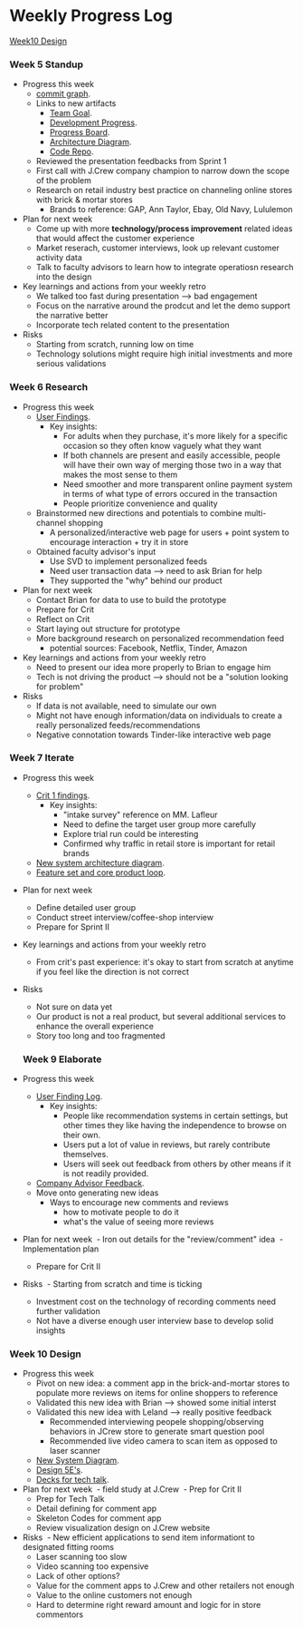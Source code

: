 # Weekly Progress Log

[Week10 Design](###Week-10-Design)

### Week 5 Standup
- Progress this week
  - [commit graph](https://github.com/jf442/JCrewCT_CodeRepo/graphs/commit-activity).
  - Links to new artifacts
    - [Team Goal](https://docs.google.com/document/d/1iM12yNmy1GhP-ksFScVJOj9Kns1BSlYSXrQ_8zsqIAg/edit#).
    - [Development Progress](https://docs.google.com/document/d/1iM12yNmy1GhP-ksFScVJOj9Kns1BSlYSXrQ_8zsqIAg/edit#).
    - [Progress Board](https://github.com/ct-product-challenge-2017/jcrew-brick-mortar/projects/1).
    - [Architecture Diagram](https://docs.google.com/document/d/1FBsHyKVpK-1rtBghizwBRCUFqoA-K3RAkYqksWTIljQ/edit).
    - [Code Repo](https://github.com/jf442/JCrewCT_CodeRepo).
  - Reviewed the presentation feedbacks from Sprint 1
  - First call with J.Crew company champion to narrow down the scope of the problem
  - Research on retail industry best practice on channeling online stores with brick & mortar stores
    - Brands to reference: GAP, Ann Taylor, Ebay, Old Navy, Lululemon
- Plan for next week
  - Come up with more **technology/process improvement** related ideas that would affect the customer experience
  - Market reserach, customer interviews, look up relevant customer activity data
  - Talk to faculty advisors to learn how to integrate operatiosn research into the design
- Key learnings and actions from your weekly retro
  - We talked too fast during presentation --> bad engagement 
  - Focus on the narrative around the prodcut and let the demo support the narrative better
  - Incorporate tech related content to the presentation 
- Risks
  - Starting from scratch, running low on time
  - Technology solutions might require high initial investments and more serious validations

### Week 6 Research
- Progress this week
  - [User Findings](https://docs.google.com/document/d/1Bl7DeKl-SrKuea8e06HaOWtRDu8C16iHer_SU2HNGTA/edit).
    - Key insights:
      - For adults when they purchase, it's more likely for a specific occasion so they often know vaguely what they want
      - If both channels are present and easily accessible, people will have their own way of merging those two in a way that makes the most sense to them
      - Need smoother and more transparent online payment system in terms of what type of errors occured in the transaction
      - People prioritize convenience and quality
  - Brainstormed new directions and potentials to combine multi-channel shopping
    - A personalized/interactive web page for users + point system to encourage interaction + try it in store 
  - Obtained faculty advisor's input
    - Use SVD to implement personalized feeds
    - Need user transaction data --> need to ask Brian for help
    - They supported the "why" behind our product  
- Plan for next week
  - Contact Brian for data to use to build the prototype
  - Prepare for Crit
  - Reflect on Crit
  - Start laying out structure for prototype 
  - More background research on personalized recommendation feed
    - potential sources: Facebook, Netflix, Tinder, Amazon 
- Key learnings and actions from your weekly retro
  - Need to present our idea more properly to Brian to engage him
  - Tech is not driving the product --> should not be a "solution looking for problem"
- Risks
  - If data is not available, need to simulate our own
  - Might not have enough information/data on individuals to create a really personalized feeds/recommendations
  - Negative connotation towards Tinder-like interactive web page 
  
### Week 7 Iterate
- Progress this week
  - [Crit 1 findings](https://docs.google.com/document/d/18_y-KxBQ_z8mMFFdmcd_GFZY78b00Xhd_r5VWHHqr2E/edit).
    - Key insights:
      - "intake survey" reference on MM. Lafleur
      - Need to define the target user group more carefully
      - Explore trial run could be interesting
      - Confirmed why traffic in retail store is important for retail brands
  - [New system architecture diagram](https://docs.google.com/document/d/14SQIJRrK4Qb_oRiNL8j1QylLe9Q86y1T0l_zUjLVlJw/edit).
  - [Feature set and core product loop](https://docs.google.com/presentation/d/1OmZ1G8TfrQaRD2C8AvCQTnVGvm6XgRyBUhXFoUwU8Oo/edit#slide=id.g25a001c5ba_0_75).
- Plan for next week
  - Define detailed user group
  - Conduct street interview/coffee-shop interview
  - Prepare for Sprint II
- Key learnings and actions from your weekly retro
  - From crit's past experience: it's okay to start from scratch at anytime if you feel like the direction is not correct
- Risks
  - Not sure on data yet
  - Our product is not a real product, but several additional services to enhance the overall experience
  - Story too long and too fragmented 

  
  ### Week 9 Elaborate
- Progress this week
  - [User Finding Log](https://docs.google.com/document/d/1wWE-j7Homer-LDsxku0t0KVc2QvIAEAuTuOzSl_VRnQ/edit).
    - Key insights:
      - People like recommendation systems in certain settings, but other times they like having the independence to browse on their own.
      - Users put a lot of value in reviews, but rarely contribute themselves.
      - Users will seek out feedback from others by other means if it is not readily provided.
  - [Company Advisor Feedback](https://docs.google.com/document/d/1iHaIM59hrmPUodE0Tm6H_dDI9Gsr21MzidLLj1YTXOM/edit).
  - Move onto generating new ideas
    - Ways to encourage new comments and reviews
      - how to motivate people to do it
      - what's the value of seeing more reviews
- Plan for next week
  - Iron out details for the "review/comment" idea
  - Implementation plan
  - Prepare for Crit II
- Risks
  - Starting from scratch and time is ticking 
  - Investment cost on the technology of recording comments need further validation
  - Not have a diverse enough user interview base to develop solid insights 


### Week 10 Design
- Progress this week
  - Pivot on new idea: a comment app in the brick-and-mortar stores to populate more reviews on items for online shoppers to reference 
  - Validated this new idea with Brian --> showed some initial interst
  - Validated this new idea with Leland --> really positive feedback
    - Recommended interviewing peopele shopping/observing behaviors in JCrew store to generate smart question pool
    - Recommended live video camera to scan item as opposed to laser scanner
  - [New System Diagram](https://drive.google.com/drive/u/0/folders/0B9ETzEoqK-Atd2pZcG9VWHBTMWc).
  - [Design 5E's]().
  - [Decks for tech talk]().
- Plan for next week
  - field study at J.Crew 
  - Prep for Crit II
  - Prep for Tech Talk
  - Detail defining for comment app
  - Skeleton Codes for comment app
  - Review visualization design on J.Crew website 
- Risks
  - New efficient applications to send item informationt to designated fitting rooms
    - Laser scanning too slow
    - Video scanning too expensive
    - Lack of other options?
  - Value for the comment apps to J.Crew and other retailers not enough
  - Value to the online customers not enough
  - Hard to determine right reward amount and logic for in store commentors 

